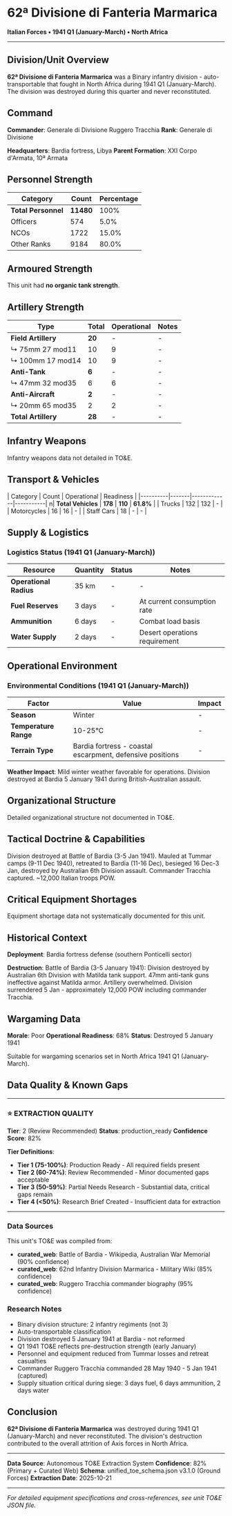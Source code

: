 # 62ª Divisione di Fanteria Marmarica

**Italian Forces • 1941 Q1 (January-March) • North Africa**

---

## Division/Unit Overview

**62ª Divisione di Fanteria Marmarica** was a Binary infantry division - auto-transportable that fought in North Africa during 1941 Q1 (January-March). The division was destroyed during this quarter and never reconstituted.

## Command

**Commander**: Generale di Divisione Ruggero Tracchia
**Rank**: Generale di Divisione

**Headquarters**: Bardia fortress, Libya
**Parent Formation**: XXI Corpo d'Armata, 10ª Armata

## Personnel Strength

| Category | Count | Percentage |
|----------|-------|------------|
| **Total Personnel** | **11480** | 100% |
| Officers | 574 | 5.0% |
| NCOs | 1722 | 15.0% |
| Other Ranks | 9184 | 80.0% |

## Armoured Strength

This unit had **no organic tank strength**.

## Artillery Strength

| Type | Total | Operational | Notes |
|------|-------|-------------|-------|
| **Field Artillery** | **20** | - | - |
| ↳ 75mm 27 mod11 | 10 | 9 | - |
| ↳ 100mm 17 mod14 | 10 | 9 | - |
| **Anti-Tank** | **6** | - | - |
| ↳ 47mm 32 mod35 | 6 | 6 | - |
| **Anti-Aircraft** | **2** | - | - |
| ↳ 20mm 65 mod35 | 2 | 2 | - |
| **Total Artillery** | **28** | - | - |

## Infantry Weapons

Infantry weapons data not detailed in TO&E.

## Transport & Vehicles

| Category | Count | Operational | Readiness |
|----------|-------|-------------|-----------| n| **Total Vehicles** | **178** | **110** | **61.8%** |
| Trucks | 132 | 132 | - |
| Motorcycles | 16 | 16 | - |
| Staff Cars | 18 | - | - |

## Supply & Logistics

### Logistics Status (1941 Q1 (January-March))

| Resource | Quantity | Status | Notes |
|----------|----------|--------|-------|
| **Operational Radius** | 35 km | - | - |
| **Fuel Reserves** | 3 days | - | At current consumption rate |
| **Ammunition** | 6 days | - | Combat load basis |
| **Water Supply** | 2 days | - | Desert operations requirement |

## Operational Environment

### Environmental Conditions (1941 Q1 (January-March))

| Factor | Value | Impact |
|--------|-------|--------|
| **Season** | Winter | - |
| **Temperature Range** | 10-25°C | - |
| **Terrain Type** | Bardia fortress - coastal escarpment, defensive positions | - |

**Weather Impact**: Mild winter weather favorable for operations. Division destroyed at Bardia 5 January 1941 during British-Australian assault.

## Organizational Structure

Detailed organizational structure not documented in TO&E.

## Tactical Doctrine & Capabilities

Division destroyed at Battle of Bardia (3-5 Jan 1941). Mauled at Tummar camps (9-11 Dec 1940), retreated to Bardia (11-16 Dec), besieged 16 Dec-3 Jan, destroyed by Australian 6th Division assault. Commander Tracchia captured. ~12,000 Italian troops POW.

## Critical Equipment Shortages

Equipment shortage data not systematically documented for this unit.

## Historical Context

**Deployment**: Bardia fortress defense (southern Ponticelli sector)

**Destruction**: Battle of Bardia (3-5 January 1941): Division destroyed by Australian 6th Division with Matilda tank support. 47mm anti-tank guns ineffective against Matilda armor. Artillery overwhelmed. Division surrendered 5 Jan - approximately 12,000 POW including commander Tracchia.

## Wargaming Data

**Morale**: Poor
**Operational Readiness**: 68%
**Status**: Destroyed 5 January 1941

Suitable for wargaming scenarios set in North Africa 1941 Q1 (January-March).

## Data Quality & Known Gaps

---

### ⭐ EXTRACTION QUALITY

**Tier**: 2 (Review Recommended)
**Status**: production_ready
**Confidence Score**: 82% 

**Tier Definitions**:
- **Tier 1 (75-100%)**: Production Ready - All required fields present
- **Tier 2 (60-74%)**: Review Recommended - Minor documented gaps acceptable
- **Tier 3 (50-59%)**: Partial Needs Research - Substantial data, critical gaps remain
- **Tier 4 (<50%)**: Research Brief Created - Insufficient data for extraction

---

### Data Sources

This unit's TO&E was compiled from:
- **curated_web**: Battle of Bardia - Wikipedia, Australian War Memorial (90% confidence)
- **curated_web**: 62nd Infantry Division Marmarica - Military Wiki (85% confidence)
- **curated_web**: Ruggero Tracchia commander biography (95% confidence)

### Research Notes

- Binary division structure: 2 infantry regiments (not 3)
- Auto-transportable classification
- Division destroyed 5 January 1941 at Bardia - not reformed
- Q1 1941 TO&E reflects pre-destruction strength (early January)
- Personnel and equipment reduced from Tummar losses and retreat casualties
- Commander Ruggero Tracchia commanded 28 May 1940 - 5 Jan 1941 (captured)
- Supply situation critical during siege: 3 days fuel, 6 days ammunition, 2 days water

## Conclusion

**62ª Divisione di Fanteria Marmarica** was destroyed during 1941 Q1 (January-March) and never reconstituted. The division's destruction contributed to the overall attrition of Axis forces in North Africa.

---

**Data Source**: Autonomous TO&E Extraction System
**Confidence**: 82% (Primary + Curated Web)
**Schema**: unified_toe_schema.json v3.1.0 (Ground Forces)
**Extraction Date**: 2025-10-21

---

*For detailed equipment specifications and cross-references, see unit TO&E JSON file.*
